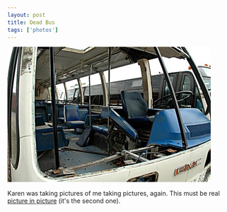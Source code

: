 ```yaml
---
layout: post
title: Dead Bus
tags: ['photos']
---
```


![Dead Bus:: Nikon D70 : 1/50s : f/7.1 : ISO 200](/media/2004/06/deadbus.jpg)

Karen was taking pictures of me taking pictures, again. This must be
real [picture in
picture](http://karenvaughn.info/blog/archive/smos/2004-06-18/ghostbus)
(it's the second one).

